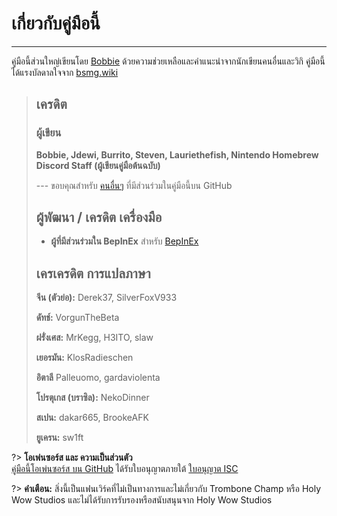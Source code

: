 # เกี่ยวกับคู่มือนี้
---
คู่มือนี้ส่วนใหญ่เขียนโดย [Bobbie](https://twitter.com/VRBobbie) ด้วยความช่วยเหลือและคำแนะนำจากนักเขียนคนอื่นและวิกิ คู่มือนี้ได้แรงบัลดาลใจจาก [bsmg.wiki](https://bsmg.wiki)

> ## เครดิต
> 
> ### ผู้เขียน
> 
> **Bobbie, Jdewi, Burrito, Steven, Lauriethefish, Nintendo Homebrew Discord Staff (ผู้เขียนคู่มือต้นฉบับ)**
> 
> --- ขอบคุณสำหรับ [คนอื่นๆ](https://github.com/tc-mods/TromboneChampModdingWiki/graphs/contributors) ที่มีส่วนร่วมในคู่มือนี้บน GitHub
>
> ## ผู้พัฒนา / เครดิต เครื่องมือ
> 
> - **ผู้ที่มีส่วนร่วมใน BepInEx** สำหรับ [BepInEx](https://github.com/BepInEx/BepInEx)
>
> ## เครเครดิต การแปลภาษา
> 
> **จีน (ตัวย่อ):** Derek37, SilverFoxV933
> 
> **ดัทช์:** VorgunTheBeta
> 
> **ฝรั่งเศส:** MrKegg, H3ITO, slaw
> 
> **เยอรมัน:** KlosRadieschen
> 
> **อิตาลี** Palleuomo, gardaviolenta
> 
> **โปรตุเกส (บราซิล):** NekoDinner
> 
> **สเปน:** dakar665, BrookeAFK
> 
> **ยูเครน:** sw1ft

?> **โอเพ่นซอร์ส และ ความเป็นส่วนตัว**  
[คู่มือนี้โอเพ่นซอร์ส บน GitHub](https://github.com/tc-mods/TromboneChampModdingWiki) ได้รับใบอนุญาตภายใต้ [ใบอนุญาต ISC](https://github.com/tc-mods/TromboneChampModdingWiki/blob/master/LICENSE.md)

?> **คำเตือน:** สิ่งนี้เป็นแฟนเวิร์คที่ไม่เป็นทางการและไม่เกี่ยวกับ Trombone Champ หรือ Holy Wow Studios และไม่ได้รับการรับรองหรือสนับสนุนจาก Holy Wow Studios